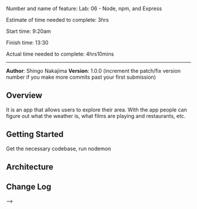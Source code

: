 Number and name of feature: Lab: 06 - Node, npm, and Express

Estimate of time needed to complete: 3hrs

Start time: 9:20am

Finish time: 13:30

Actual time needed to complete: 4hrs10mins


---------

**Author**: Shingo Nakajima
**Version**: 1.0.0 (increment the patch/fix version number if you make more commits past your first submission)

## Overview
<!-- Provide a high level overview of what this application is and why you are building it, beyond the fact that it's an assignment for this class. (i.e. What's your problem domain?) -->

It is an app that allows users to explore their area. With the app people can figure out what the weather is, what films are playing and restaurants, etc. 

## Getting Started
<!-- What are the steps that a user must take in order to build this app on their own machine and get it running? -->

Get the necessary codebase, run nodemon

## Architecture
<!-- Provide a detailed description of the application design. What technologies (languages, libraries, etc) you're using, and any other relevant design information. -->

## Change Log
<!-- Use this area to document the iterative changes made to your application as each feature is successfully implemented. Use time stamps. Here's an examples:

01-01-2001 4:59pm - Application now has a fully-functional express server, with a GET route for the location resource.

## Credits and Collaborations
<!-- Give credit (and a link) to other people or resources that helped you build this application. -->
-->